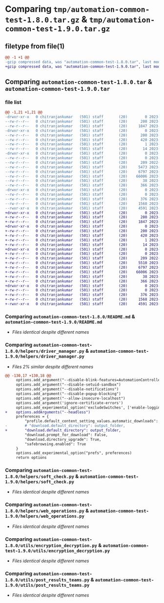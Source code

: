 # Comparing `tmp/automation-common-test-1.8.0.tar.gz` & `tmp/automation-common-test-1.9.0.tar.gz`

## filetype from file(1)

```diff
@@ -1 +1 @@
-gzip compressed data, was "automation-common-test-1.8.0.tar", last modified: Mon May  8 15:24:45 2023, max compression
+gzip compressed data, was "automation-common-test-1.9.0.tar", last modified: Mon May  8 15:44:42 2023, max compression
```

## Comparing `automation-common-test-1.8.0.tar` & `automation-common-test-1.9.0.tar`

### file list

```diff
@@ -1,21 +1,21 @@
-drwxr-xr-x   0 chitranjankumar   (501) staff       (20)        0 2023-05-08 15:24:45.534117 automation-common-test-1.8.0/
--rw-r--r--   0 chitranjankumar   (501) staff       (20)      200 2023-05-08 15:24:45.533920 automation-common-test-1.8.0/PKG-INFO
--rw-r--r--   0 chitranjankumar   (501) staff       (20)     1847 2023-03-29 14:50:23.000000 automation-common-test-1.8.0/README.md
-drwxr-xr-x   0 chitranjankumar   (501) staff       (20)        0 2023-05-08 15:24:45.531017 automation-common-test-1.8.0/automation_common_test.egg-info/
--rw-r--r--   0 chitranjankumar   (501) staff       (20)      200 2023-05-08 15:24:45.000000 automation-common-test-1.8.0/automation_common_test.egg-info/PKG-INFO
--rw-r--r--   0 chitranjankumar   (501) staff       (20)      420 2023-05-08 15:24:45.000000 automation-common-test-1.8.0/automation_common_test.egg-info/SOURCES.txt
--rw-r--r--   0 chitranjankumar   (501) staff       (20)        1 2023-05-08 15:24:45.000000 automation-common-test-1.8.0/automation_common_test.egg-info/dependency_links.txt
--rw-r--r--   0 chitranjankumar   (501) staff       (20)       14 2023-05-08 15:24:45.000000 automation-common-test-1.8.0/automation_common_test.egg-info/top_level.txt
-drwxr-xr-x   0 chitranjankumar   (501) staff       (20)        0 2023-05-08 15:24:45.532279 automation-common-test-1.8.0/helpers/
--rw-r--r--   0 chitranjankumar   (501) staff       (20)        0 2023-04-12 09:43:00.000000 automation-common-test-1.8.0/helpers/__init__.py
--rw-r--r--   0 chitranjankumar   (501) staff       (20)      209 2022-09-02 04:55:52.000000 automation-common-test-1.8.0/helpers/base_locator.py
--rw-r--r--   0 chitranjankumar   (501) staff       (20)     5473 2023-05-08 15:24:35.000000 automation-common-test-1.8.0/helpers/driver_manager.py
--rw-r--r--   0 chitranjankumar   (501) staff       (20)     6797 2023-04-14 07:36:34.000000 automation-common-test-1.8.0/helpers/soft_check.py
--rw-r--r--   0 chitranjankumar   (501) staff       (20)    66006 2023-04-27 06:59:19.000000 automation-common-test-1.8.0/helpers/web_operations.py
--rw-r--r--   0 chitranjankumar   (501) staff       (20)       38 2023-05-08 15:24:45.534163 automation-common-test-1.8.0/setup.cfg
--rw-r--r--   0 chitranjankumar   (501) staff       (20)      366 2023-05-08 15:24:42.000000 automation-common-test-1.8.0/setup.py
-drwxr-xr-x   0 chitranjankumar   (501) staff       (20)        0 2023-05-08 15:24:45.533532 automation-common-test-1.8.0/utils/
--rw-r--r--   0 chitranjankumar   (501) staff       (20)        0 2023-04-12 09:43:11.000000 automation-common-test-1.8.0/utils/__init__.py
--rw-r--r--   0 chitranjankumar   (501) staff       (20)      376 2023-04-14 09:22:06.000000 automation-common-test-1.8.0/utils/config_parser.py
--rw-r--r--   0 chitranjankumar   (501) staff       (20)     1568 2023-04-14 09:34:24.000000 automation-common-test-1.8.0/utils/encryption_decryption.py
--rwxr-xr-x   0 chitranjankumar   (501) staff       (20)     4591 2023-05-07 05:57:59.000000 automation-common-test-1.8.0/utils/post_results_teams.py
+drwxr-xr-x   0 chitranjankumar   (501) staff       (20)        0 2023-05-08 15:44:42.892399 automation-common-test-1.9.0/
+-rw-r--r--   0 chitranjankumar   (501) staff       (20)      200 2023-05-08 15:44:42.892208 automation-common-test-1.9.0/PKG-INFO
+-rw-r--r--   0 chitranjankumar   (501) staff       (20)     1847 2023-03-29 14:50:23.000000 automation-common-test-1.9.0/README.md
+drwxr-xr-x   0 chitranjankumar   (501) staff       (20)        0 2023-05-08 15:44:42.889469 automation-common-test-1.9.0/automation_common_test.egg-info/
+-rw-r--r--   0 chitranjankumar   (501) staff       (20)      200 2023-05-08 15:44:42.000000 automation-common-test-1.9.0/automation_common_test.egg-info/PKG-INFO
+-rw-r--r--   0 chitranjankumar   (501) staff       (20)      420 2023-05-08 15:44:42.000000 automation-common-test-1.9.0/automation_common_test.egg-info/SOURCES.txt
+-rw-r--r--   0 chitranjankumar   (501) staff       (20)        1 2023-05-08 15:44:42.000000 automation-common-test-1.9.0/automation_common_test.egg-info/dependency_links.txt
+-rw-r--r--   0 chitranjankumar   (501) staff       (20)       14 2023-05-08 15:44:42.000000 automation-common-test-1.9.0/automation_common_test.egg-info/top_level.txt
+drwxr-xr-x   0 chitranjankumar   (501) staff       (20)        0 2023-05-08 15:44:42.890573 automation-common-test-1.9.0/helpers/
+-rw-r--r--   0 chitranjankumar   (501) staff       (20)        0 2023-04-12 09:43:00.000000 automation-common-test-1.9.0/helpers/__init__.py
+-rw-r--r--   0 chitranjankumar   (501) staff       (20)      209 2022-09-02 04:55:52.000000 automation-common-test-1.9.0/helpers/base_locator.py
+-rw-r--r--   0 chitranjankumar   (501) staff       (20)     5510 2023-05-08 15:44:27.000000 automation-common-test-1.9.0/helpers/driver_manager.py
+-rw-r--r--   0 chitranjankumar   (501) staff       (20)     6797 2023-04-14 07:36:34.000000 automation-common-test-1.9.0/helpers/soft_check.py
+-rw-r--r--   0 chitranjankumar   (501) staff       (20)    66006 2023-04-27 06:59:19.000000 automation-common-test-1.9.0/helpers/web_operations.py
+-rw-r--r--   0 chitranjankumar   (501) staff       (20)       38 2023-05-08 15:44:42.892456 automation-common-test-1.9.0/setup.cfg
+-rw-r--r--   0 chitranjankumar   (501) staff       (20)      366 2023-05-08 15:44:40.000000 automation-common-test-1.9.0/setup.py
+drwxr-xr-x   0 chitranjankumar   (501) staff       (20)        0 2023-05-08 15:44:42.891872 automation-common-test-1.9.0/utils/
+-rw-r--r--   0 chitranjankumar   (501) staff       (20)        0 2023-04-12 09:43:11.000000 automation-common-test-1.9.0/utils/__init__.py
+-rw-r--r--   0 chitranjankumar   (501) staff       (20)      376 2023-04-14 09:22:06.000000 automation-common-test-1.9.0/utils/config_parser.py
+-rw-r--r--   0 chitranjankumar   (501) staff       (20)     1568 2023-04-14 09:34:24.000000 automation-common-test-1.9.0/utils/encryption_decryption.py
+-rwxr-xr-x   0 chitranjankumar   (501) staff       (20)     4591 2023-05-07 05:57:59.000000 automation-common-test-1.9.0/utils/post_results_teams.py
```

### Comparing `automation-common-test-1.8.0/README.md` & `automation-common-test-1.9.0/README.md`

 * *Files identical despite different names*

### Comparing `automation-common-test-1.8.0/helpers/driver_manager.py` & `automation-common-test-1.9.0/helpers/driver_manager.py`

 * *Files 2% similar despite different names*

```diff
@@ -130,17 +130,18 @@
     options.add_argument("--disable-blink-features=AutomationControlled")
     options.add_argument("--disable-setuid-sandbox")
     options.add_argument("--disable-notifications")
     options.add_argument("--disable-popup-blocking")
     options.add_argument("--allow-insecure-localhost")
     options.add_argument('ignore-certificate-errors')
     options.add_experimental_option('excludeSwitches', ['enable-logging'])
+    options.addArguments("--headless")
     preferences = {
         "profile.default_content_setting_values.automatic_downloads": 1,
-        # "download.default_directory": output_folder,
+        "download.default_directory": output_folder,
         "download.prompt_for_download": False,
         "download.directory_upgrade": True,
         "safebrowsing.enabled": True
     }
     options.add_experimental_option("prefs", preferences)
     return options
```

### Comparing `automation-common-test-1.8.0/helpers/soft_check.py` & `automation-common-test-1.9.0/helpers/soft_check.py`

 * *Files identical despite different names*

### Comparing `automation-common-test-1.8.0/helpers/web_operations.py` & `automation-common-test-1.9.0/helpers/web_operations.py`

 * *Files identical despite different names*

### Comparing `automation-common-test-1.8.0/utils/encryption_decryption.py` & `automation-common-test-1.9.0/utils/encryption_decryption.py`

 * *Files identical despite different names*

### Comparing `automation-common-test-1.8.0/utils/post_results_teams.py` & `automation-common-test-1.9.0/utils/post_results_teams.py`

 * *Files identical despite different names*


